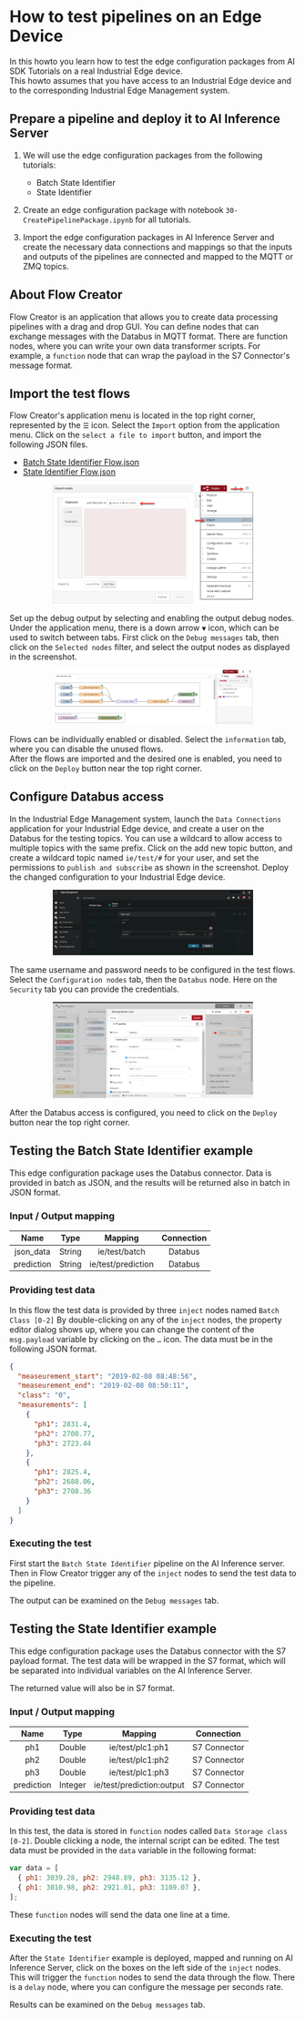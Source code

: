 <!--
SPDX-FileCopyrightText: Copyright (C) 2020 - 2025 Siemens AG

SPDX-License-Identifier: MIT
-->

# How to test pipelines on an Edge Device

In this howto you learn how to test the edge configuration packages from AI SDK Tutorials on a real Industrial Edge device.<br/>
This howto assumes that you have access to an Industrial Edge device and to the corresponding Industrial Edge Management system.

## Prepare a pipeline and deploy it to AI Inference Server

1. We will use the edge configuration packages from the following tutorials:

   - Batch State Identifier
   - State Identifier

2. Create an edge configuration package with notebook `30-CreatePipelinePackage.ipynb` for all tutorials.

3. Import the edge configuration packages in AI Inference Server and create the necessary data connections and mappings so that the inputs and outputs of the pipelines are connected and mapped to the MQTT or ZMQ topics.

## About Flow Creator

Flow Creator is an application that allows you to create data processing pipelines with a drag and drop GUI. You can define nodes that can exchange messages with the Databus in MQTT format. There are function nodes, where you can write your own data transformer scripts. For example, a `function` node that can wrap the payload in the S7 Connector's message format.

## Import the test flows

Flow Creator's application menu is located in the top right corner, represented by the `☰` icon.
Select the `Import` option from the application menu. Click on the `select a file to import` button, and import the following JSON files.

- [Batch State Identifier Flow.json](../e2e-tutorials/batch_state_identifier/flows/Batch%20State%20Identifier%20Flow.json)
- [State Identifier Flow.json](../e2e-tutorials/state_identifier/flows/State%20Identifier%20Flow.json)

<div style="max-width: 70%; margin-left: auto; margin-right: auto;">
<img src="../img/flow_import.png"></div>

Set up the debug output by selecting and enabling the output debug nodes. Under the application menu, there is a down arrow `▼` icon, which can be used to switch between tabs. First click on the `Debug messages` tab, then click on the `Selected nodes` filter, and select the output nodes as displayed in the screenshot.

<div style="max-width: 70%; margin-left: auto; margin-right: auto;">
<img src="../img/flow_debug.png"></div>

Flows can be individually enabled or disabled. Select the `information` tab, where you can disable the unused flows.<br/>
After the flows are imported and the desired one is enabled, you need to click on the `Deploy` button near the top right corner.

## Configure Databus access

In the Industrial Edge Management system, launch the `Data Connections` application for your Industrial Edge device, and create a user on the Databus for the testing topics. You can use a wildcard to allow access to multiple topics with the same prefix. Click on the add new topic button, and create a wildcard topic named `ie/test/#` for your user, and set the permissions to `publish and subscribe` as shown in the screenshot. Deploy the changed configuration to your Industrial Edge device.

<div style="max-width: 70%; margin-left: auto; margin-right: auto;">
<img src="../img/IEM_data_connection.png"></div>

The same username and password needs to be configured in the test flows. Select the `Configuration nodes` tab, then the `Databus` node. Here on the `Security` tab you can provide the credentials.

<div style="max-width: 70%; margin-left: auto; margin-right: auto;">
<img src="../img/flow_databus.png"></div>

After the Databus access is configured, you need to click on the `Deploy` button near the top right corner.

## Testing the Batch State Identifier example

This edge configuration package uses the Databus connector. Data is provided in batch as JSON, and the results will be returned also in batch in JSON format.

### Input / Output mapping

|    Name    |  Type  |      Mapping       | Connection |
| :--------: | :----: | :----------------: | :--------: |
| json_data  | String |   ie/test/batch    |  Databus   |
| prediction | String | ie/test/prediction |  Databus   |

### Providing test data

In this flow the test data is provided by three `inject` nodes named `Batch Class [0-2]`
By double-clicking on any of the `inject` nodes, the property editor dialog shows up, where you can change the content of the `msg.payload` variable by clicking on the `…` icon. The data must be in the following JSON format.

```json
{
  "measeurement_start": "2019-02-08 08:48:56",
  "measeurement_end": "2019-02-08 08:50:11",
  "class": "0",
  "measurements": [
    {
      "ph1": 2831.4,
      "ph2": 2700.77,
      "ph3": 2723.44
    },
    {
      "ph1": 2825.4,
      "ph2": 2688.06,
      "ph3": 2708.36
    }
  ]
}
```

### Executing the test

First start the `Batch State Identifier` pipeline on the AI Inference server. Then in Flow Creator trigger any of the `inject` nodes to send the test data to the pipeline.

The output can be examined on the `Debug messages` tab.

## Testing the State Identifier example

This edge configuration package uses the Databus connector with the S7 payload format. The test data will be wrapped in the S7 format, which will be separated into individual variables on the AI Inference Server.

The returned value will also be in S7 format.

### Input / Output mapping

|    Name    |  Type   |          Mapping          |  Connection  |
| :--------: | :-----: | :-----------------------: | :----------: |
|    ph1     | Double  |     ie/test/plc1:ph1      | S7 Connector |
|    ph2     | Double  |     ie/test/plc1:ph2      | S7 Connector |
|    ph3     | Double  |     ie/test/plc1:ph3      | S7 Connector |
| prediction | Integer | ie/test/prediction:output | S7 Connector |

### Providing test data

In this test, the data is stored in `function` nodes called `Data Storage class [0-2]`. Double clicking a node, the internal script can be edited. The test data must be provided in the `data` variable in the following format:

```javascript
var data = [
  { ph1: 3039.28, ph2: 2948.89, ph3: 3135.12 },
  { ph1: 3010.98, ph2: 2921.01, ph3: 3109.07 },
];
```

These `function` nodes will send the data one line at a time.

### Executing the test

After the `State Identifier` example is deployed, mapped and running on AI Inference Server, click on the boxes on the left side of the `inject` nodes. This will trigger the `function` nodes to send the data through the flow. There is a `delay` node, where you can configure the message per seconds rate.

Results can be examined on the `Debug messages` tab.

